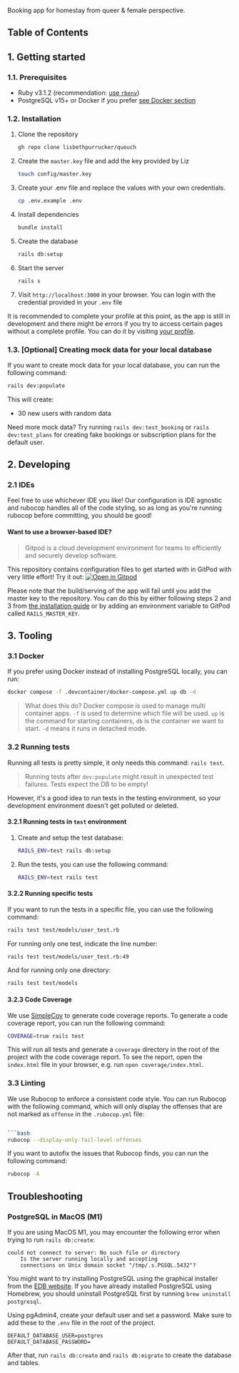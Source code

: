 Booking app for homestay from queer & female perspective.

## Table of Contents

## 1. Getting started

### 1.1. Prerequisites

- Ruby v3.1.2 (recommendation: [use `rbenv`](https://github.com/rbenv/rbenv))
- PostgreSQL v15+ or Docker if you prefer [see Docker section](#31-docker)

### 1.2. Installation

1. Clone the repository
    ```bash
    gh repo clone lisbethpurrucker/quouch
    ```

2. Create the `master.key` file and add the key provided by Liz
   ```bash
   touch config/master.key
   ```

3. Create your .env file and replace the values with your own credentials.
   ```bash 
   cp .env.example .env
   ```

4. Install dependencies
   ```bash
   bundle install
   ```

5. Create the database
   ```bash
   rails db:setup
   ```

6. Start the server

   ```bash
   rails s
   ```

7. Visit `http://localhost:3000` in your browser. You can login with the credential provided in your `.env` file

It is recommended to complete your profile at this point, as the app is still in development and there might be errors
if you try to access certain pages without a complete profile. You can do it by
visiting [your profile](http://localhost:3000/users/edit).

### 1.3. [Optional] Creating mock data for your local database

If you want to create mock data for your local database, you can run the following command:

```bash
rails dev:populate
```

This will create:

- 30 new users with random data

Need more mock data? Try running `rails dev:test_booking` or `rails dev:test_plans` for creating fake bookings or
subscription plans for the default user.

## 2. Developing

### 2.1 IDEs

Feel free to use whichever IDE you like! Our configuration is IDE agnostic and rubocop handles all of the code styling,
so as long as you're running rubocop before committing, you should be good!

#### Want to use a browser-based IDE?

> Gitpod is a cloud development environment for teams to efficiently and securely develop software.

This repository contains configuration files to get started with in GitPod with very little effort! Try it out:
[![Open in Gitpod](https://gitpod.io/button/open-in-gitpod.svg)](https://gitpod.io/#https://github.com/lisbethpurrucker/quouch)

Please note that the build/serving of the app will fail until you add the master key to the repository. You can do this
by either following steps 2 and 3 from [the installation guide](#12-installation) or by adding an environment variable
to GitPod called `RAILS_MASTER_KEY`.

## 3. Tooling

### 3.1 Docker

If you prefer using Docker instead of installing PostgreSQL locally, you can run:

```bash
docker compose -f .devcontainer/docker-compose.yml up db -d
```

> What does this do? Docker compose is used to manage multi container apps. `-f` is used to determine which file will be
> used. `up` is the command for starting containers, `db` is the container we want to start. `-d` means it runs in
> detached mode.

### 3.2 Running tests

Running all tests is pretty simple, it only needs this command: `rails test`.
> Running tests after `dev:populate` might result in unexpected test failures. Tests expect the DB to be empty!

However, it's a good idea to run tests in the testing environment, so your development environment doesn't get polluted
or deleted.

#### 3.2.1 Running tests in `test` environment

1. Create and setup the test database:
   ```bash
   RAILS_ENV=test rails db:setup
   ```
2. Run the tests, you can use the following command:
   ```bash
   RAILS_ENV=test rails test
   ```

#### 3.2.2 Running specific tests

If you want to run the tests in a specific file, you can use the following command:

```bash
rails test test/models/user_test.rb
```

For running only one test, indicate the line number:

```bash
rails test test/models/user_test.rb:49
```

And for running only one directory:

```bash
rails test test/models
```

#### 3.2.3 Code Coverage

We use [SimpleCov](https://github.com/simplecov-ruby/simplecov) to generate code coverage reports.
To generate a code coverage report, you can run the following command:

```bash
COVERAGE=true rails test
```

This will run all tests and generate a `coverage` directory in the root of the project with the code coverage report.
To see the report, open the `index.html` file in your browser, e.g. run `open coverage/index.html`.

### 3.3 Linting

We use Rubocop to enforce a consistent code style. You can run Rubocop with the following command, which will only
display the offenses that are not marked as `offense` in the `.rubocop.yml` file:

```bash

```bash
rubocop --display-only-fail-level-offenses
```

If you want to autofix the issues that Rubocop finds, you can run the following command:

```bash
rubocop -A
```

## Troubleshooting

### PostgreSQL in MacOS (M1)

If you are using MacOS M1, you may encounter the following error when trying to run `rails db:create`:

```
could not connect to server: No such file or directory
    Is the server running locally and accepting
    connections on Unix domain socket "/tmp/.s.PGSQL.5432"?
```

You might want to try installing PostgreSQL using the graphical installer from
the [EDB website](https://www.enterprisedb.com/downloads/postgres-postgresql-downloads).
If you have already installed PostgreSQL using Homebrew, you should uninstall PostgreSQL first by
running `brew uninstall postgresql`.

Using pgAdmin4, create your default user and set a password. Make sure to add these to the `.env` file in the root of
the project.

```
DEFAULT_DATABASE_USER=postgres
DEFAULT_DATABASE_PASSWORD=
``` 

After that, run `rails db:create` and `rails db:migrate` to create the database and tables.
